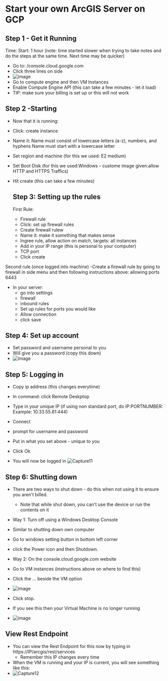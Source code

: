 # Start your own ArcGIS Server on GCP

## Step 1 - Get it Running
Time: Start: 1 hour (note: time started slower when trying to take notes and do the steps at the same time. Next time may be quicker)

- Go to: /console.cloud.google.com
- Click three lines on side
- ![image](https://github.com/kaylaoneill/geom99/assets/146447016/7aca9287-311e-4389-af17-a6f723f9f2ca)
- Go to compute engine and then VM Instances 
- Enable Compute Engine API (this can take a few minutes - let it load)
- TIP: make sure your billing is set up or this will not work

## Step 2 -Starting 
- Now that it is running:
- Click: create instance
- Name it: Name must consist of lowercase letters (a-z), numbers, and hyphens Name must start with a lowercase letter
- Set region and machine (for this we used: E2 medium)
- Set Boot Disk (for this we used:Windows - custome image given:allow HTTP and HTTPS Traffics)
- Hit create (this can take a few minutes)

  ## Step 3: Setting up the rules
  First Rule:
  - Firewall rule
  - Click: set up firewall rules
  - Create firewall rulew
  - Name it: make it something that makes sense
  - Ingree rule, allow action on match, targets: all instances
  - Add in your IP range (this is personal to your computer)
  - TCP port
  - Click create

 Second rule (once logged into machine)
  -Create a firewall rule by going to firewall in side menu and then following instructions above: allowing ports 6443 
  - In your server:
      - go into settings
      - firewall
      - inbound rules
      - Set up rules for ports you would like
      - Allow connection
      - click save 

## Step 4: Set up account
- Set password and username personal to you
- Will give you a password (copy this down)
- ![image](https://github.com/kaylaoneill/geom99/assets/146447016/65277e5f-4a18-4834-a9cd-c1b3e27f911b)

##  Step 5: Logging in
- Copy ip address (this changes everytime)
- In command: click Remote Deskptop
- Type in your unique IP (if using non standard port, do IP:PORTNUMBER: Example: 10.33.55.81:444)
- Connect
- prompt for username and password
- Put in what you set above - unique to you 
- Click Ok

- You will now be logged in
![Capture11](https://github.com/kaylaoneill/geom99/assets/146447016/069a91d0-eef8-4abe-b77d-975135c90a6a)

## Step 6: Shutting down
- There are two ways to shut down - do this when not using it to ensure you aren't billed.
  - Note that while shut down, you can't use the device or run the contents on it
 
- Way 1: Turn off using a Windows Desktop Console
- Similar to shutting down own computer
- Go to windows setting button in bottom left corner
- click the Power icon and then Shutdown.

- Way 2: On the console.cloud.google.com website
- Go to VM instances (instructions above on where to find this)
- Click the ... beside the VM option
- ![image](https://github.com/kaylaoneill/geom99/assets/146447016/acf82cd4-3a85-47af-a531-477e9fee01bf)
- Click stop.

- If you see this then your Virtual Machine is no longer running 
- ![image](https://github.com/kaylaoneill/geom99/assets/146447016/003b4114-37c3-419c-9dd2-257ef29bcaf7)

## View Rest Endpoint
- You can view the Rest Endpoint for this now by typing in https://IP/arcgis/rest/services
  - Remember this IP changes every time
- When the VM is running and your IP is current, you will see something like this:
- ![Capture12](https://github.com/kaylaoneill/geom99/assets/146447016/0b08a1c1-f3b5-486f-b940-c81290c11695)


